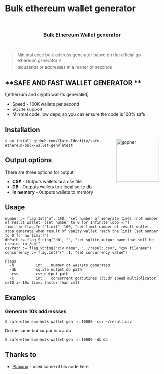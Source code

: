 # Bulk ethereum wallet generator

<br>
<h3 align="center">
  Bulk Ethereum Wallet generator
</h3>
<br/>


> Minimal code bulk address generator based on the official go-ethereum generator ⚡️ <br> thousands of addresses in a matter of seconds

## **SAFE AND FAST WALLET GENERATOR **

![ethereum and crypto wallets generated] 

- Speed - 100K wallets per second
- SQLite support
- Minimal code, low deps, so you can ensure the code is 100% safe


## Installation

<img  align="right" src="https://user-images.githubusercontent.com/37617738/120122855-b1cb0800-c1d5-11eb-9502-8d64bb275337.png" height="140" alt="gopher" />

```console
$ go install github.com/Chain-Identity/safe-ethereum-bulk-wallet-gen@latest
```

## Output options

There are three options for output

- **CSV** - Outputs wallets to a csv file 
- **DB** - Outputs wallets to a local sqlite db
- **In memory** - Outputs wallets to memory

## Usage
	number := flag.Int("n", 100, "set number of generate times (not number of result wallet) (set number to 0 for Infinite loop ∞)")
	limit := flag.Int("limit", 100, "set limit number of result wallet. stop generate when result of vanity wallet reach the limit (set number to 0 for no limit)")
	dbPath := flag.String("db", "", "set sqlite output name that will be created in /db)")
	csvPath := flag.String("csv name", "../result.csv", "csv filename")
	concurrency := flag.Int("c", 1, "set concurrency value")
```console
Flags
  -n          int    number of wallets generated
  -db         sqlite output db path
  -csv        csv output path
  -c          int    concurrent goroutines (tl;dr speed multiplicator, c=10 is 10x times faster than c=1)
```

## Examples

### **Generate 10k addressses**

```console
$ safe-ethereum-bulk-wallet-gen -n 10000 -csv ~/result.csv
```

Do the same but output into a db

```console
$ safe-ethereum-bulk-wallet-gen -n 10000 -db db
```

## Thanks to

- [Planxnx](https://github.com/Planxnx/) - used some of his code here
